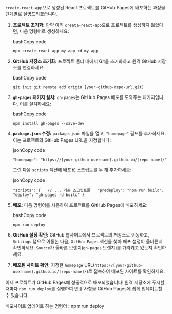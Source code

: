 
`create-react-app`으로 생성된 React 프로젝트를 GitHub Pages에 배포하는 과정을 단계별로 설명드리겠습니다.

1. **프로젝트 초기화:** 만약 아직 `create-react-app`으로 프로젝트를 생성하지 않았다면, 다음 명령어로 생성하세요:
    
    bashCopy code
    
    `npx create-react-app my-app cd my-app`
    
2. **GitHub 저장소 초기화:** 프로젝트 폴더 내에서 Git을 초기화하고 원격 GitHub 저장소를 연결하세요:
    
    bashCopy code
    
    `git init git remote add origin [your-github-repo-url.git]`
    
3. **`gh-pages` 패키지 설치:** `gh-pages`는 GitHub Pages 배포를 도와주는 패키지입니다. 이를 설치하세요:
    
    bashCopy code
    
    `npm install gh-pages --save-dev`
    
4. **`package.json` 수정:** `package.json` 파일을 열고, `"homepage"` 필드를 추가하세요. 이는 프로젝트의 GitHub Pages URL을 지정합니다:
    
    jsonCopy code
    
    `"homepage": "https://[your-github-username].github.io/[repo-name]/"`
    
    그런 다음 `scripts` 섹션에 배포용 스크립트를 두 개 추가하세요:
    
    jsonCopy code
    
    `"scripts": {   // ... 기존 스크립트들   "predeploy": "npm run build",   "deploy": "gh-pages -d build" }`
    
5. **배포:** 다음 명령어를 사용하여 프로젝트를 GitHub Pages에 배포하세요:
    
    bashCopy code
    
    `npm run deploy`
    
6. **GitHub 설정 확인:** GitHub 웹사이트에서 프로젝트의 저장소로 이동하고, `Settings` 탭으로 이동한 다음, `GitHub Pages` 섹션을 찾아 배포 설정이 올바른지 확인하세요. `Source`가 올바른 브랜치(`gh-pages` 브랜치)를 가리키고 있는지 확인하세요.
    
7. **배포된 사이트 확인:** 지정한 `homepage` URL(`https://[your-github-username].github.io/[repo-name]/`)로 접속하여 배포된 사이트를 확인하세요.
    

이제 프로젝트가 GitHub Pages에 성공적으로 배포되었습니다! 원격 저장소에 푸시할 때마다 `npm run deploy`를 실행하여 변경 사항을 GitHub Pages에 쉽게 업데이트할 수 있습니다.

배포사이트 업데이트 하는 명령어 : npm run deploy